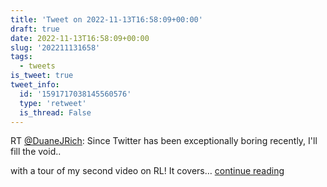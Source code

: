 ```yaml
---
title: 'Tweet on 2022-11-13T16:58:09+00:00'
draft: true
date: 2022-11-13T16:58:09+00:00
slug: '202211131658'
tags:
  - tweets
is_tweet: true
tweet_info:
  id: '1591717038145560576'
  type: 'retweet'
  is_thread: False
---
```




RT [@DuaneJRich](https://x.com/DuaneJRich): Since Twitter has been exceptionally boring recently, I'll fill the void..

with a tour of my second video on RL! It covers… [continue reading](https://x.com/sytelus/status/1591717038145560576)
